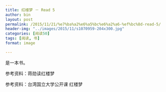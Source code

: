 ```yaml
---
title: 红楼梦 － Read 5
author: bin
layout: post
permalink: /2015/11/21/%e7%ba%a2%e6%a5%bc%e6%a2%a6-%ef%bc%8d-read-5/
header-img: "../images/2015/11/s1070959-204x300.jpg"
categories: [阅读50]
tags: [阅读, 书]
format: image

---
```


是一本书。

<!--more-->

参考资料：蒋勋读红楼梦

参考资料：台湾国立大学公开课 红楼梦